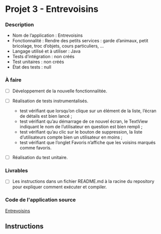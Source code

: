# Projet 3 - Entrevoisins

### Description

* Nom de l’application : Entrevoisins
* Fonctionnalité :  Rendre des petits services : garde d’animaux, petit bricolage, troc d’objets, cours particuliers, ...
* Langage utilisé et à utiliser : Java
* Tests d’intégration : non créés
* Test unitaires : non créés
* État des tests : null

### À faire

* [ ] Développement de la nouvelle fonctionnalitée.
* [ ] Réalisation de tests instrumentalisés.
    * test vérifiant que lorsqu’on clique sur un élément de la liste, l’écran de
détails est bien lancé ;
    * test vérifiant qu’au démarrage de ce nouvel écran, le TextView indiquant
le nom de l’utilisateur en question est bien rempli ;
    *   test vérifiant qu’au clic sur le bouton de suppression, la liste d’utilisateurs
compte bien un utilisateur en moins ;
    *   test vérifiant que l’onglet Favoris n’affiche que les voisins marqués comme
favoris.

* [ ] Réalisation du test unitaire.

### Livrables

* [ ] Les instructions dans un fichier README.md à la racine du repository pour expliquer comment exécuter et compiler.

### Code de l'application source

[Entrevoisins](https://github.com/PhilippeBoisney/OpenClassrooms---Parcours-Android/tree/master/Projet_Analysez_les_tests_dune_application)

## Instructions

